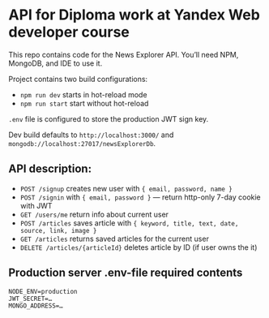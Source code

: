 # API for Diploma work at Yandex Web developer course
This repo contains code for the News Explorer API. You’ll need NPM, MongoDB, and IDE to use it.

Project contains two build configurations:
- `npm run dev` starts in hot-reload mode
- `npm run start` start without hot-reload

`.env` file is configured to store the production JWT sign key.

Dev build defaults to `http://localhost:3000/` and `mongodb://localhost:27017/newsExplorerDb`.

## API description:
- `POST /signup` creates new user with `{ email, password, name }`
- `POST /signin` with `{ email, password }` — return http-only 7-day cookie with JWT
- `GET /users/me` return info about current user
- `POST /articles` saves article with `{ keyword, title, text, date, source, link, image }`
- `GET /articles` returns saved articles for the current user
- `DELETE /articles/{articleId}` deletes article by ID (if user owns the it)

## Production server .env-file required contents
```
NODE_ENV=production
JWT_SECRET=…
MONGO_ADDRESS=…
```
